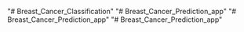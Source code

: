 "# Breast_Cancer_Classification" 
"# Breast_Cancer_Prediction_app" 
"# Breast_Cancer_Prediction_app" 
"# Breast_Cancer_Prediction_app" 
